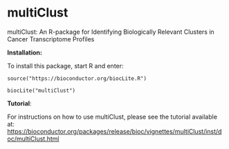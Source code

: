 # multiClust

multiClust: An R-package for Identifying Biologically Relevant Clusters in Cancer Transcriptome Profiles

__Installation:__

To install this package, start R and enter:

`source("https://bioconductor.org/biocLite.R")`

`biocLite("multiClust")`

__Tutorial__:

For instructions on how to use multiClust, please see the tutorial available at: https://bioconductor.org/packages/release/bioc/vignettes/multiClust/inst/doc/multiClust.html

